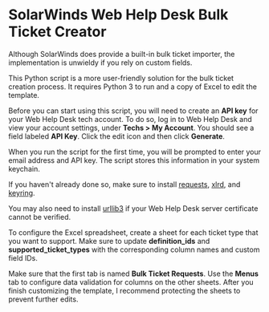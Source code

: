 # SolarWinds Web Help Desk Bulk Ticket Creator

Although SolarWinds does provide a built-in bulk ticket importer, the implementation is unwieldy if you rely on custom fields.

This Python script is a more user-friendly solution for the bulk ticket creation process. It requires Python 3 to run and a copy of Excel to edit the template.

Before you can start using this script, you will need to create an **API key** for your Web Help Desk tech account. To do so, log in to Web Help Desk and view your account settings, under **Techs > My Account**. You should see a field labeled **API Key**. Click the edit icon and then click **Generate**.

When you run the script for the first time, you will be prompted to enter your email address and API key. The script stores this information in your system keychain.

If you haven't already done so, make sure to install [requests](https://pypi.org/project/requests/), [xlrd](https://pypi.org/project/xlrd/), and [keyring](https://pypi.org/project/keyring/).

You may also need to install [urllib3](https://pypi.org/project/urllib3/) if your Web Help Desk server certificate cannot be verified.

To configure the Excel spreadsheet, create a sheet for each ticket type that you want to support. Make sure to update **definition_ids** and **supported_ticket_types** with the corresponding column names and custom field IDs.

Make sure that the first tab is named **Bulk Ticket Requests**. Use the **Menus** tab to configure data validation for columns on the other sheets. After you finish customizing the template, I recommend protecting the sheets to prevent further edits.